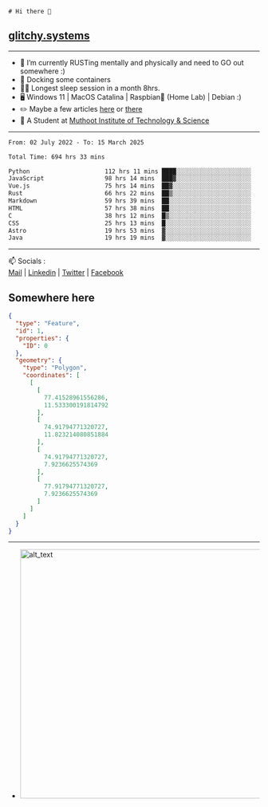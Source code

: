 ```
# Hi there 👋
```
## [glitchy.systems](https://glitchy.systems)
---

- 🌱 I’m currently RUSTing mentally and physically and need to GO out somewhere :)
- 🐋 Docking some containers
- 😶‍🌫️ Longest sleep session in a month 8hrs.
- 🖥️ Windows 11 | MacOS Catalina | Raspbian🥧 (Home Lab) | Debian :)
- ✏️ Maybe a few articles [here](https://medium.com/@advaithnarayanan8) or [there](https://medium.com/@advaithnarayanan8)
- 📑 A Student at [Muthoot Institute of Technology & Science](https://mgmits.ac.in/)



---

<!--START_SECTION:waka-->

```txt
From: 02 July 2022 - To: 15 March 2025

Total Time: 694 hrs 33 mins

Python                     112 hrs 11 mins ████░░░░░░░░░░░░░░░░░░░░░   16.15 %
JavaScript                 98 hrs 14 mins  ███▓░░░░░░░░░░░░░░░░░░░░░   14.15 %
Vue.js                     75 hrs 14 mins  ██▓░░░░░░░░░░░░░░░░░░░░░░   10.83 %
Rust                       66 hrs 22 mins  ██▒░░░░░░░░░░░░░░░░░░░░░░   09.56 %
Markdown                   59 hrs 39 mins  ██░░░░░░░░░░░░░░░░░░░░░░░   08.59 %
HTML                       57 hrs 38 mins  ██░░░░░░░░░░░░░░░░░░░░░░░   08.30 %
C                          38 hrs 12 mins  █▒░░░░░░░░░░░░░░░░░░░░░░░   05.50 %
CSS                        25 hrs 13 mins  █░░░░░░░░░░░░░░░░░░░░░░░░   03.63 %
Astro                      19 hrs 53 mins  ▓░░░░░░░░░░░░░░░░░░░░░░░░   02.86 %
Java                       19 hrs 19 mins  ▓░░░░░░░░░░░░░░░░░░░░░░░░   02.78 %
```

<!--END_SECTION:waka-->

---

📫 Socials :<br>
[Mail](mailto:advaith@glitchy.systems) | [Linkedin](https://www.linkedin.com/in/advaith-narayanan-a72152214/) | [Twitter](https://twitter.com/advaithnarayan) | [Facebook](https://screenmessage.com/qinq)

## Somewhere here

```geojson
{
  "type": "Feature",
  "id": 1,
  "properties": {
    "ID": 0
  },
  "geometry": {
    "type": "Polygon",
    "coordinates": [
      [
        [
          77.41528961556286,
          11.533300191814792
        ],
        [
          74.91794771320727,
          11.823214080851884
        ],
        [
          74.91794771320727,
          7.9236625574369
        ],
        [
          77.91794771320727,
          7.9236625574369
        ]
      ]
    ]
  }
}
```


--- 
- [<img alt="alt_text" width="500px" src="https://valid.x86.fr/cache/banner/xv24bv-6.png" />](https://valid.x86.fr/xv24bv)


